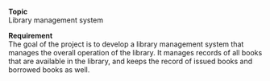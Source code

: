 **Topic**<br/>
Library management system

**Requirement**<br/>
The goal of the project is to develop a library management system that manages the overall operation of the library. It manages records of all books that are available in the library, and keeps the record of issued books and borrowed books as well.
